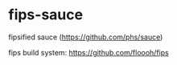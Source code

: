 fips-sauce
==========

fipsified sauce (https://github.com/phs/sauce)

fips build system: https://github.com/floooh/fips
